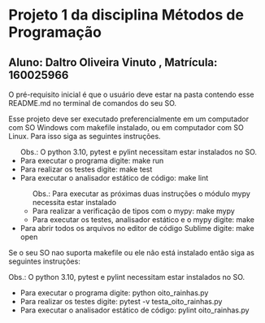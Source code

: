 <h1>
	Projeto 1 da disciplina Métodos de Programação
</h1>

<h2>
	Aluno: Daltro Oliveira Vinuto , Matrícula: 160025966
</h2>

<p> 
	O pré-requisito inicial é que o usuário deve estar na pasta contendo esse README.md no terminal de comandos do seu SO.
</p>

<p>
	 Esse projeto deve ser executado preferencialmente em um computador com SO Windows com makefile instalado, ou em computador com SO Linux. Para isso siga as seguintes instruções.
</p>
<ul> Obs.: O python 3.10, pytest e pylint necessitam estar instalados no SO.
	<li> Para executar o programa digite: make run </li>
	<li> Para realizar os testes digite: make test </li>
	<li> Para executar o analisador estático de código: make lint </li>
	<ul> Obs.: Para executar as próximas duas instruções o módulo mypy necessita estar instalado
		<li> Para realizar a verificação de tipos com o mypy: make mypy </li>
		<li> Para executar os testes, analisador estático e o mypy digite: make </li>
	</ul>
	<li>
		Para abrir todos os arquivos no editor de código Sublime digite: make open </li>
</ul>


<p>
	Se o seu SO nao suporta makefile ou ele não está instalado então siga as seguintes instruções:
</p> 

<p> Obs.: O python 3.10, pytest e pylint necessitam estar instalados no SO.
	<ul>
		<li> Para executar o programa digite: python oito_rainhas.py </li>
		<li> Para realizar os testes digite: pytest -v testa_oito_rainhas.py </li>
		<li> Para executar o analisador estático de código: pylint oito_rainhas.py </li>
	</ul>
</p>





